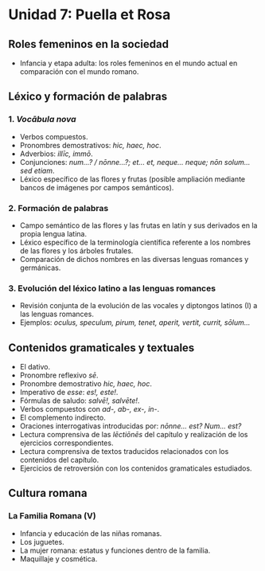 # Unidad 7: Puella et Rosa

## Roles femeninos en la sociedad  
- Infancia y etapa adulta: los roles femeninos en el mundo actual en comparación con el mundo romano.  

## Léxico y formación de palabras  
### 1. *Vocābula nova*  
- Verbos compuestos.  
- Pronombres demostrativos: *hic, haec, hoc*.  
- Adverbios: *illīc, immō*.  
- Conjunciones: *num...? / nōnne...?; et... et, neque... neque; nōn solum... sed etiam*.  
- Léxico específico de las flores y frutas (posible ampliación mediante bancos de imágenes por campos semánticos).  

### 2. Formación de palabras  
- Campo semántico de las flores y las frutas en latín y sus derivados en la propia lengua latina.  
- Léxico específico de la terminología científica referente a los nombres de las flores y los árboles frutales.  
- Comparación de dichos nombres en las diversas lenguas romances y germánicas.  

### 3. Evolución del léxico latino a las lenguas romances  
- Revisión conjunta de la evolución de las vocales y diptongos latinos (I) a las lenguas romances.  
- Ejemplos: *oculus, speculum, pirum, tenet, aperit, vertit, currit, sōlum...*  

## Contenidos gramaticales y textuales  
- El dativo.  
- Pronombre reflexivo *sē*.  
- Pronombre demostrativo *hic, haec, hoc*.  
- Imperativo de *esse*: *es!, este!*.  
- Fórmulas de saludo: *salvē!, salvēte!*.  
- Verbos compuestos con *ad-, ab-, ex-, in-*.  
- El complemento indirecto.  
- Oraciones interrogativas introducidas por: *nōnne... est? Num... est?*  
- Lectura comprensiva de las *lēctiōnēs* del capítulo y realización de los ejercicios correspondientes.  
- Lectura comprensiva de textos traducidos relacionados con los contenidos del capítulo.  
- Ejercicios de retroversión con los contenidos gramaticales estudiados.  

## Cultura romana  
### La Familia Romana (V)  
- Infancia y educación de las niñas romanas.  
- Los juguetes.  
- La mujer romana: estatus y funciones dentro de la familia.  
- Maquillaje y cosmética.  
